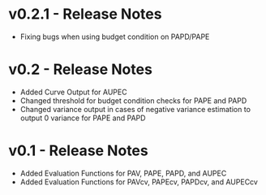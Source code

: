 # v0.2.1 - Release Notes

- Fixing bugs when using budget condition on PAPD/PAPE

# v0.2 - Release Notes

- Added Curve Output for AUPEC
- Changed threshold for budget condition checks for PAPE and PAPD
- Changed variance output in cases of negative variance estimation to output 0 variance for PAPE and PAPD


# v0.1 - Release Notes

- Added Evaluation Functions for PAV, PAPE, PAPD, and AUPEC
- Added Evaluation Functions for PAVcv, PAPEcv, PAPDcv, and AUPECcv